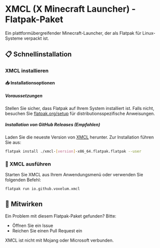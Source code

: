 # XMCL (X Minecraft Launcher) - Flatpak-Paket

Ein plattformübergreifender Minecraft-Launcher, der als Flatpak für Linux-Systeme verpackt ist.

## 📋 Schnellinstallation

### XMCL installieren

#### 📥 Installationsoptionen

##### Voraussetzungen
Stellen Sie sicher, dass Flatpak auf Ihrem System installiert ist. Falls nicht, besuchen Sie [flatpak.org/setup](https://flatpak.org/setup/) für distributionsspezifische Anweisungen.

##### Installation von GitHub Releases (Empfohlen)
Laden Sie die neueste Version von [XMCL](https://github.com/v1mkss/io.github.voxelum.xmcl/releases/latest) herunter.
Zur Installation führen Sie aus:
```sh
flatpak install ./xmcl-[version]-x86_64.flatpak.flatpak --user
```

### 🚀 XMCL ausführen
Starten Sie XMCL aus Ihrem Anwendungsmenü oder verwenden Sie folgenden Befehl:
```sh
flatpak run io.github.voxelum.xmcl
```

## 🤝 Mitwirken
Ein Problem mit diesem Flatpak-Paket gefunden? Bitte:
- Öffnen Sie ein Issue
- Reichen Sie einen Pull Request ein

XMCL ist nicht mit Mojang oder Microsoft verbunden.
